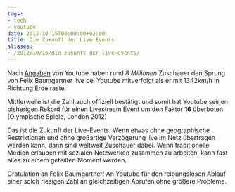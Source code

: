 ```yaml
---
tags:
- tech
- youtube
date: 2012-10-15T00:00:00+02:00
title: Die Zukunft der Live-Events
aliases:
- /2012/10/15/die_zukunft_der_live-events/
---
```


Nach [Angaben](http://youtube-global.blogspot.ca/2012/10/mission-complete-red-bull-stratos-lands.html) von Youtube haben rund _8 Millionen_ Zuschauer den Sprung von Felix Baumgartner live bei Youtube mitverfolgt als er mit 1342km/h in Richtung Erde raste.

Mittlerweile ist die Zahl auch offiziell bestätigt und somit hat Youtube seinen bisherigen Rekord für einen Livestream Event um den Faktor **16** überboten. (Olympische Spiele, London 2012)

Das ist die Zukunft der Live-Events. Wenn etwas ohne geographische Restriktionen und ohne großartige Verzögerung live im Netz übertragen werden kann, dann sind weltweit Zuschauer dabei. Wenn traditionelle Medien erlauben mit sozialen Netzwerken zusammen zu arbeiten, kann fast alles zu einem geteilten Moment werden.

Gratulation an Felix Baumgartner! An Youtube für den reibungslosen Ablauf einer solch riesigen Zahl an gleichzeitigen Abrufen ohne größere Probleme.

